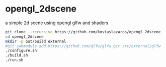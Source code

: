# opengl_2dscene

a simple 2d scene using opengl glfw and shaders

```bash
git clone --recursive https://github.com/kostaslazaros/opengl_2dscene
cd opengl_2dscene
mkdir -p out/build external
#git submodule add https://github.com/glfw/glfw.git src/external/glfw
./configure.sh
./build.sh
./run.sh
```
